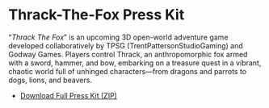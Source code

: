 # Thrack-The-Fox Press Kit

“_Thrack The Fox_” is an upcoming 3D open-world adventure game developed collaboratively by TPSG (TrentPattersonStudioGaming) and Godway Games. Players control Thrack, an anthropomorphic fox armed with a sword, hammer, and bow, embarking on a treasure quest in a vibrant, chaotic world full of unhinged characters—from dragons and parrots to dogs, lions, and beavers.  


- [Download Full Press Kit (ZIP)](press-assets.zip)

